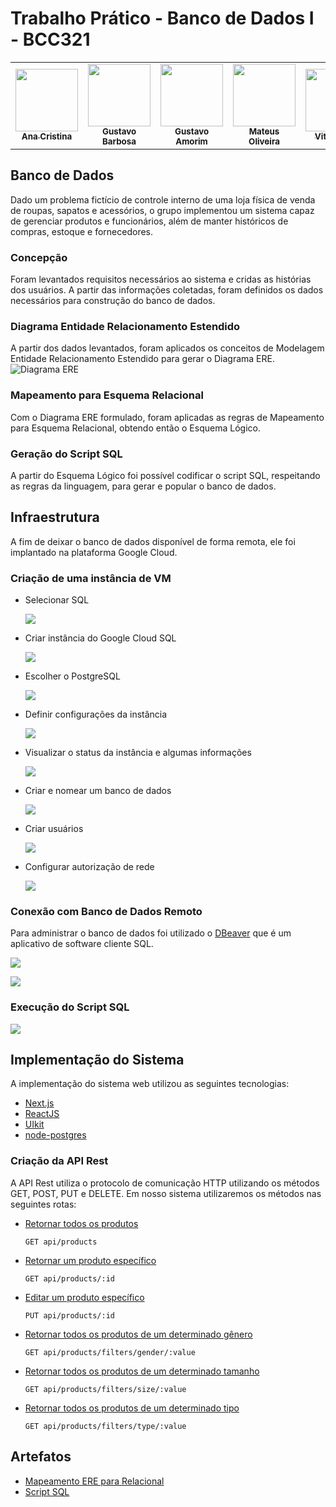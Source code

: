 # Trabalho Prático - Banco de Dados I - BCC321

<table>
  <tr>
    <td align="center"><a href="https://www.linkedin.com/in/ana-cristina-lopes-b69610167/"><img src="https://avatars.githubusercontent.com/u/42918211" width="100px;" alt=""/><br /><sub><b>Ana Cristina</b></sub></a><br /></td>
    <td align="center"><a href="https://www.linkedin.com/in/gustavo-barbosa-39829819b/"><img src="https://avatars.githubusercontent.com/u/60071133" width="100px;" alt=""/><br /><sub><b>Gustavo Barbosa</b></sub></a><br /></td>
    <td align="center"><a href="https://www.linkedin.com/in/gustavofariaa/"><img src="https://avatars.githubusercontent.com/u/35354850" width="100px;" alt=""/><br /><sub><b>Gustavo Amorim</b></sub></a><br /></td>
    <td align="center"><a href="https://www.linkedin.com/in/mateuss-oliveira/"><img src="https://avatars.githubusercontent.com/u/72620226" width="100px;" alt=""/><br /><sub><b>Mateus Oliveira</b></sub></a><br /></td>
    <td align="center"><a href="https://www.linkedin.com/in/sawtorugo/"><img src="https://avatars.githubusercontent.com/u/82059353" width="100px;" alt=""/><br /><sub><b>Vitor Hugo</b></sub></a><br /></td>
    </tr>
</table>

## Banco de Dados
Dado um problema fictício de controle interno de uma loja física de venda de roupas, sapatos e acessórios, o grupo implementou um sistema capaz de gerenciar produtos e funcionários, além de manter históricos de compras, estoque e fornecedores. 

### Concepção
Foram levantados requisitos necessários ao sistema e cridas as histórias dos usuários. A partir das informações coletadas, foram definidos os dados necessários para construção do banco de dados.

### Diagrama Entidade Relacionamento Estendido
A partir dos dados levantados, foram aplicados os conceitos de Modelagem Entidade Relacionamento Estendido para gerar o Diagrama ERE.
![Diagrama ERE](.github/diagramaere.png)

### Mapeamento para Esquema Relacional
Com o Diagrama ERE formulado, foram aplicadas as regras de Mapeamento para Esquema Relacional, obtendo então o Esquema Lógico.

### Geração do Script SQL
A partir do Esquema Lógico foi possível codificar o script SQL, respeitando as regras da linguagem, para gerar e popular o banco de dados.

## Infraestrutura
A fim de deixar o banco de dados disponível de forma remota, ele foi implantado na plataforma Google Cloud.

### Criação de uma instância de VM

- Selecionar SQL

  ![](.github/img1.png)

- Criar instância do Google Cloud SQL

  ![](.github/img2.png)
  
- Escolher o PostgreSQL

  ![](.github/img3.png)
  
- Definir configurações da instância

  ![](.github/img4.png)
  
- Visualizar o status da instância e algumas informações

  ![](.github/img5.png)
  
- Criar e nomear um banco de dados
  
  ![](.github/img6.png)
  
- Criar usuários

  ![](.github/img7.png)
  
- Configurar autorização de rede

  ![](.github/img8.png)

### Conexão com Banco de Dados Remoto

Para administrar o banco de dados foi utilizado o [DBeaver](https://dbeaver.io/) que é um aplicativo de software cliente SQL.

![](.github/img9.png)

![](.github/img10.png)

### Execução do Script SQL

![](.github/img11.png)

## Implementação do Sistema
A implementação do sistema web utilizou as seguintes tecnologias: 
- [Next.js](https://nextjs.org/)
- [ReactJS](https://reactjs.org/)
- [UIkit](https://getuikit.com/)
- [node-postgres](https://www.npmjs.com/package/pg)

### Criação da API Rest
A API Rest utiliza o protocolo de comunicação HTTP utilizando os métodos GET, POST, PUT e DELETE. Em nosso sistema utilizaremos os métodos nas seguintes rotas:
- [Retornar todos os produtos](https://github.com/gustavofariaa/BCC321-TP2/blob/main/src/pages/api/products/index.js)
    ```
    GET api/products
    ```
- [Retornar um produto específico](https://github.com/gustavofariaa/BCC321-TP2/blob/main/src/pages/api/products/%5Bpid%5D.js)
    ```
    GET api/products/:id
    ```
- [Editar um produto específico](https://github.com/gustavofariaa/BCC321-TP2/blob/main/src/pages/api/products/%5Bpid%5D.js)
    ```
    PUT api/products/:id
    ```
- [Retornar todos os produtos de um determinado gênero](https://github.com/gustavofariaa/BCC321-TP2/blob/main/src/pages/api/products/filters/gender/%5Bvalue%5D.js)
    ```
    GET api/products/filters/gender/:value
    ```
- [Retornar todos os produtos de um determinado tamanho](https://github.com/gustavofariaa/BCC321-TP2/blob/main/src/pages/api/products/filters/size/%5Bvalue%5D.js)
    ```
    GET api/products/filters/size/:value
    ```
- [Retornar todos os produtos de um determinado tipo](https://github.com/gustavofariaa/BCC321-TP2/blob/main/src/pages/api/products/filters/type/%5Bvalue%5D.js)
    ```
    GET api/products/filters/type/:value
    ```

## Artefatos
- [Mapeamento ERE para Relacional](.artifacts/mapeamentoRelacional.txt)
- [Script SQL](.artifacts/script.sql)
